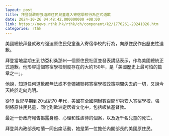 ```yaml
---
layout: post
title: 拜登就政府强迫原住民兒童進入寄宿學校行為正式道歉
date: 2024-10-26 04:48:42.000000000 +08:00
link: https://news.rthk.hk/rthk/ch/component/k2/1776261-20241026.htm
categories: rthk
---
```


美國總統拜登就政府强迫原住民兒童進入寄宿學校的行為，向原住民作出歷史性道歉。

拜登當地星期五到訪亞利桑那州一個原住民社區並發表講話表示，作為美國總統正式道歉。他形容這個寄宿學校制度存在的大約150年，是「美國歷史上最可怕的篇章之一」。

他說，知道任何道歉都無法或不會彌補聯邦寄宿學校政策期間失去的一切，又說今天終於走向光明。

從19 世紀早期到20世紀70 年代，美國在全國開辦數百間印第安人寄宿學校，強制將原住民兒童，同化到歐洲定居者文化中，包括皈依基督教。

最近一份政府報告揭露身體、心理和性虐待的個案，以及近千名兒童的死亡。

拜登與內政部長哈蘭一同出席活動，她是第一位擔任內閣部長的美國原住民。
